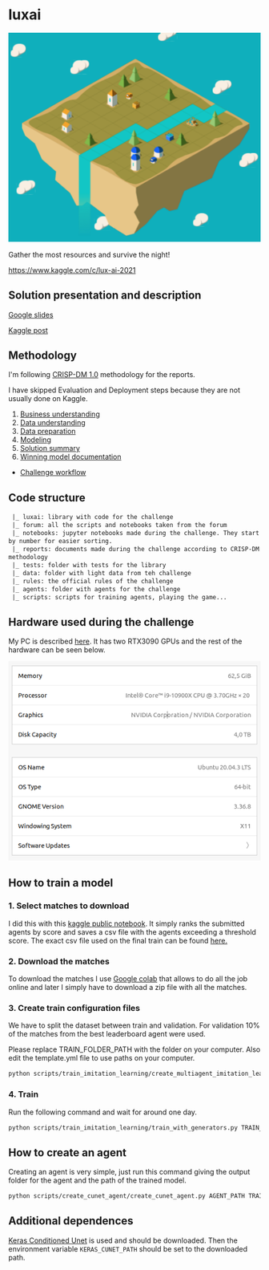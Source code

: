 # luxai

![luxai image](reports/res/project_picture.png)

Gather the most resources and survive the night!

https://www.kaggle.com/c/lux-ai-2021

## Solution presentation and description

[Google slides](https://docs.google.com/presentation/d/1eyoQmXgccuvxZjSgF0wyH_pzk0nY3BixBL4Ay0S2lmM/edit?usp=sharing)

[Kaggle post](https://www.kaggle.com/c/lux-ai-2021/discussion/293911)

## Methodology

I'm following [CRISP-DM 1.0](https://www.the-modeling-agency.com/crisp-dm.pdf) methodology for the reports.

I have skipped Evaluation and Deployment steps because they are not usually done on Kaggle.

1. [Business understanding](reports/01_Business_Understanding.md)
1. [Data understanding](reports/02_Data_Understanding.md)
1. [Data preparation](reports/03_Data_Preparation.md)
1. [Modeling](reports/04_Modeling.md)
1. [Solution summary](reports/05_Solution_Summary.md)
1. [Winning model documentation](reports/07_Winning_Model_Documentation.md)

* [Challenge workflow](reports/00_Challenge_Workflow.md)

## Code structure

     |_ luxai: library with code for the challenge
     |_ forum: all the scripts and notebooks taken from the forum
     |_ notebooks: jupyter notebooks made during the challenge. They start by number for easier sorting.
     |_ reports: documents made during the challenge according to CRISP-DM methodology
     |_ tests: folder with tests for the library
     |_ data: folder with light data from teh challenge
     |_ rules: the official rules of the challenge
     |_ agents: folder with agents for the challenge
     |_ scripts: scripts for training agents, playing the game...

## Hardware used during the challenge

My PC is described [here](https://pcpartpicker.com/b/jY8MnQ). It has two RTX3090 GPUs and the rest of the hardware can be seen below.

![ubuntu_specs](reports/res/ubuntu_specs.png)

## How to train a model

### 1. Select matches to download

I did this with this [kaggle public notebook](https://www.kaggle.com/ironbar/select-agents-for-downloading-matches/notebook). It simply ranks the submitted agents by score and saves a csv file with the agents exceeding a threshold score. The exact csv file used on the final train can be found [here.](https://github.com/ironbar/luxai/blob/main/scripts/final_solution_files/agent_selection_20211201.csv)

### 2. Download the matches

To download the matches I use [Google colab](https://colab.research.google.com/drive/1XtHHPVzrSnLGoqZ_A0CKdz21gSFkN_CI?usp=sharing) that allows to do all the job online and later I simply have to download a zip file with all the matches.

### 3. Create train configuration files

We have to split the dataset between train and validation. For validation 10% of the matches from the best leaderboard agent were used.

Please replace TRAIN_FOLDER_PATH with the folder on your computer. Also edit the template.yml file
to use paths on your computer.

```bash
python scripts/train_imitation_learning/create_multiagent_imitation_learning_training.py scripts/final_solution_files/template.yml TRAIN_FOLDER_PATH 0 scripts/final_solution_files/agent_selection_20211201.csv 1700
```

### 4. Train

Run the following command and wait for around one day.

```bash
python scripts/train_imitation_learning/train_with_generators.py TRAIN_FOLDER_PATH/train_conf.yml
```

## How to create an agent

Creating an agent is very simple, just run this command giving the output folder for the agent and the path of the trained model.

```bash
python scripts/create_cunet_agent/create_cunet_agent.py AGENT_PATH TRAIN_FOLDER_PATH/best_val_loss_model.h5
```

## Additional dependences

[Keras Conditioned Unet](https://github.com/gabolsgabs/cunet) is used and should be downloaded. Then the
environment variable `KERAS_CUNET_PATH` should be set to the downloaded path.
